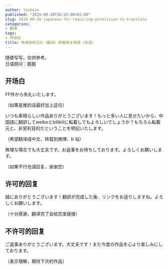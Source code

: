 ```yaml
---
author: loikein
published: "2019-08-28T16:25:00+02:00"
slug: 2019-08-28-japanese-for-requiring-permission-to-translate
categories:
- 翻译
tags:
- 中译日
title: 申请授权汉化（翻译）转载相关用语（日语）
---
```

随便写写，仅供参考。  
日语顾问：鹅鹅  
  

## 开场白

FF外から失礼いたします。

（如果是推的话最好加上这句）

いつも素晴らしい作品ありがとうございます！もっと多い人に見せたいから、中国語に翻訳してweiboとbilibiliに転載してもよろしいでしょうか？もちろん転載元と、非営利目的だということを明記いたします。

（希望翻译成中文，转载到微博、b 站）

無理な場合でも大丈夫です。お返事をお待ちしております。よろしくお願いします。

（如果不行也请回复，谢谢您）

  

## 许可的回复

誠にありがとうございます！翻訳が完成した後、リンクをお送りしますね。よろしくお願いします。

（十分感谢，翻译完了会给您发链接）

  

## 不许可的回复

ご返事ありがとうございます。大丈夫です！また今度の作品を心より楽しみにしております。

（表示理解，期待下次的作品）
